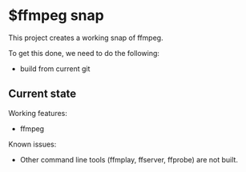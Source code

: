 # $ffmpeg snap

This project creates a working snap of ffmpeg.

To get this done, we need to do the following:
 - build from current git

## Current state

Working features:
 - ffmpeg

Known issues:
  - Other command line tools (ffmplay, ffserver, ffprobe) are not built.
